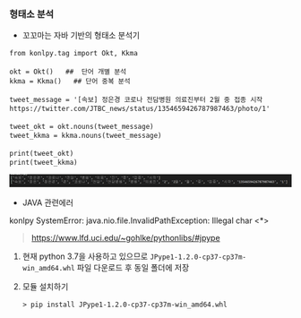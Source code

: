 ### 형태소 분석

- 꼬꼬마는 자바 기반의 형태소 분석기

```
from konlpy.tag import Okt, Kkma

okt = Okt()   ##  단어 개별 분석
kkma = Kkma()   ## 단어 중복 분석

tweet_message = '[속보] 정은경 코로나 전담병원 의료진부터 2월 중 접종 시작 https://twitter.com/JTBC_news/status/1354659426787987463/photo/1'

tweet_okt = okt.nouns(tweet_message)
tweet_kkma = kkma.nouns(tweet_message)

print(tweet_okt)
print(tweet_kkma)
```

![1](1.PNG)



- JAVA 관련에러

konlpy SystemError: java.nio.file.InvalidPathException: Illegal char <*>

> https://www.lfd.uci.edu/~gohlke/pythonlibs/#jpype

1. 현재 python 3.7을 사용하고 있으므로 `JPype1-1.2.0-cp37-cp37m-win_amd64.whl` 파일 다운로드 후 동일 폴더에 저장

2. 모듈 설치하기

   ```
   > pip install JPype1-1.2.0-cp37-cp37m-win_amd64.whl
   ```

